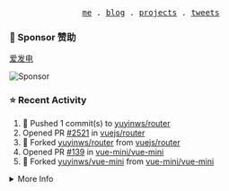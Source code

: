 <p align="center">
  <samp>
    <a href="https://yuy1n.io">me</a> .
    <a href="https://yuy1n.io/blog">blog</a> .
    <a href="https://yuy1n.io/projects">projects</a> .
    <a href="https://twitter.com/yuyinws">tweets</a>
  </samp>
</p>

### 💖 Sponsor 赞助

[爱发电](https://afdian.com/a/yuyinws)

![Sponsor](https://cdn.jsdelivr.net/gh/yuyinws/sponsors/sponsorkit/sponsors.svg)

### ⭐️ Recent Activity
<!--RECENT_ACTIVITY:start-->
1. 💪 Pushed 1 commit(s) to [yuyinws/router](https://github.com/yuyinws/router)<br>
2. Opened PR [#2521](https://github.com/vuejs/router/pull/2521) in [vuejs/router](https://github.com/vuejs/router)<br>
3. 🍴 Forked [yuyinws/router](https://github.com/yuyinws/router) from [vuejs/router](https://github.com/vuejs/router)<br>
4. Opened PR [#139](https://github.com/vue-mini/vue-mini/pull/139) in [vue-mini/vue-mini](https://github.com/vue-mini/vue-mini)<br>
5. 🍴 Forked [yuyinws/vue-mini](https://github.com/yuyinws/vue-mini) from [vue-mini/vue-mini](https://github.com/vue-mini/vue-mini)<br>
<!--RECENT_ACTIVITY:end-->

<details>
  <summary>
  More Info
  </summary>

[![wakatime](https://wakatime.com/badge/user/51143705-a99d-4e70-b101-fd9e1cb44e71.svg)](https://wakatime.com/@51143705-a99d-4e70-b101-fd9e1cb44e71)

<img src="https://cdn.jsdelivr.net/gh/yuyinws/yuyinws/gitmand.svg" />
<br />
<img src="https://card.yuy1n.io/card/76561198340841543/dark,bg-game-1850570" />
<br />
<img src="https://cdn.jsdelivr.net/gh/yuyinws/yuyinws/github-metrics.svg" />
</details>
